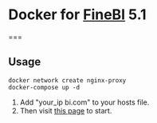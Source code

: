 # Docker for [FineBI](https://finebi.com) 5.1

===

## Usage

```shell
docker network create nginx-proxy
docker-compose up -d
```

1. Add "your_ip bi.com" to your hosts file.
2. Then visit [this page](http://bi.com/webroot/decision/login/initialization) to start.

